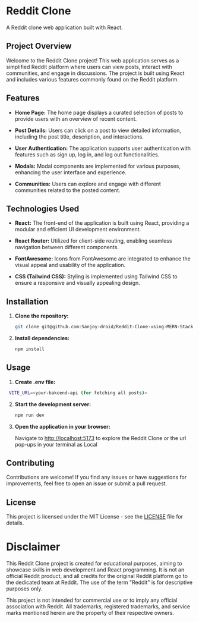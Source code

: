 # Reddit Clone

A Reddit clone web application built with React.

## Project Overview

Welcome to the Reddit Clone project! This web application serves as a simplified Reddit platform where users can view posts, interact with communities, and engage in discussions. The project is built using React and includes various features commonly found on the Reddit platform.

## Features

- **Home Page:** The home page displays a curated selection of posts to provide users with an overview of recent content.

- **Post Details:** Users can click on a post to view detailed information, including the post title, description, and interactions.

- **User Authentication:** The application supports user authentication with features such as sign up, log in, and log out functionalities.

- **Modals:** Modal components are implemented for various purposes, enhancing the user interface and experience.

- **Communities:** Users can explore and engage with different communities related to the posted content.

## Technologies Used

- **React:** The front-end of the application is built using React, providing a modular and efficient UI development environment.

- **React Router:** Utilized for client-side routing, enabling seamless navigation between different components.

- **FontAwesome:** Icons from FontAwesome are integrated to enhance the visual appeal and usability of the application.

- **CSS (Tailwind CSS):** Styling is implemented using Tailwind CSS to ensure a responsive and visually appealing design.

## Installation

1. **Clone the repository:**

   ```bash
   git clone git@github.com:Sanjoy-droid/Reddit-Clone-using-MERN-Stack.git

   ```

2. **Install dependencies:**

   ```bash
   npm install
   ```

## Usage

1. **Create .env file:**

```bash
 VITE_URL=<your-bakcend-api (for fetching all posts)>
```

2. **Start the development server:**

   ```bash
   npm run dev
   ```

3. **Open the application in your browser:**

   Navigate to [http://localhost:5173](http://localhost:3000) to explore the Reddit Clone or the url pop-ups in your terminal as Local

## Contributing

Contributions are welcome! If you find any issues or have suggestions for improvements, feel free to open an issue or submit a pull request.

## License

This project is licensed under the MIT License - see the [LICENSE](LICENSE) file for details.

# Disclaimer

This Reddit Clone project is created for educational purposes, aiming to showcase skills in web development and React programming. It is not an official Reddit product, and all credits for the original Reddit platform go to the dedicated team at Reddit. The use of the term "Reddit" is for descriptive purposes only.

This project is not intended for commercial use or to imply any official association with Reddit. All trademarks, registered trademarks, and service marks mentioned herein are the property of their respective owners.
